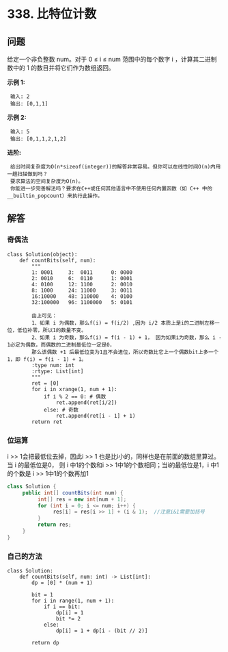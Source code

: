 # 338. 比特位计数

## 问题

给定一个非负整数 num。对于 0 ≤ i ≤ num 范围中的每个数字 i ，计算其二进制数中的 1 的数目并将它们作为数组返回。

**示例 1:**

     输入: 2
     输出: [0,1,1]

**示例 2:**

     输入: 5
     输出: [0,1,1,2,1,2]

**进阶:**

     给出时间复杂度为O(n*sizeof(integer))的解答非常容易。但你可以在线性时间O(n)内用一趟扫描做到吗？
     要求算法的空间复杂度为O(n)。
     你能进一步完善解法吗？要求在C++或任何其他语言中不使用任何内置函数（如 C++ 中的 __builtin_popcount）来执行此操作。

## 解答

### 奇偶法

```python3
class Solution(object):
    def countBits(self, num):
        """ 
        1: 0001     3:  0011      0: 0000
        2: 0010     6:  0110      1: 0001
        4: 0100     12: 1100      2: 0010 
        8: 1000     24: 11000     3: 0011
        16:10000    48: 110000    4: 0100
        32:100000   96: 1100000   5: 0101
        
        由上可见：
        1、如果 i 为偶数，那么f(i) = f(i/2) ,因为 i/2 本质上是i的二进制左移一位，低位补零，所以1的数量不变。
        2、如果 i 为奇数，那么f(i) = f(i - 1) + 1， 因为如果i为奇数，那么 i - 1必定为偶数，而偶数的二进制最低位一定是0，
        那么该偶数 +1 后最低位变为1且不会进位，所以奇数比它上一个偶数bit上多一个1，即 f(i) = f(i - 1) + 1。
        :type num: int
        :rtype: List[int]
        """
        ret = [0]
        for i in xrange(1, num + 1):
            if i % 2 == 0: # 偶数
                ret.append(ret[i/2])
            else: # 奇数
                ret.append(ret[i - 1] + 1)
        return ret
```


### 位运算

i >> 1会把最低位去掉，因此i >> 1 也是比i小的，同样也是在前面的数组里算过。当 i 的最低位是0，
则 i 中1的个数和i >> 1中1的个数相同；当i的最低位是1，i 中1的个数是 i >> 1中1的个数再加1

```java
class Solution {
     public int[] countBits(int num) {
          int[] res = new int[num + 1];
          for (int i = 0; i <= num; i++) {
               res[i] = res[i >> 1] + (i & 1);  //注意i&1需要加括号
          }
          return res;
     }
}
```


### 自己的方法

```python3
class Solution:
    def countBits(self, num: int) -> List[int]:
        dp = [0] * (num + 1)

        bit = 1
        for i in range(1, num + 1):
            if i == bit:
                dp[i] = 1
                bit *= 2
            else:
                dp[i] = 1 + dp[i - (bit // 2)]

        return dp
```